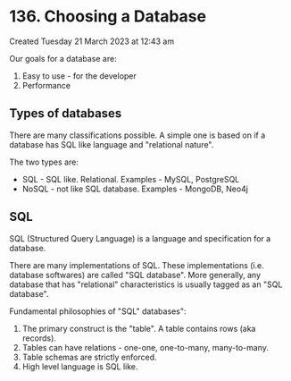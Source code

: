 # 136. Choosing a Database
Created Tuesday 21 March 2023 at 12:43 am

Our goals for a database are:
1. Easy to use - for the developer
2. Performance

## Types of databases
There are many classifications possible. A simple one is based on if a database has SQL like language and "relational nature". 

The two types are:
- SQL - SQL like. Relational. Examples - MySQL, PostgreSQL
- NoSQL - not like SQL database. Examples - MongoDB, Neo4j


## SQL
SQL (Structured Query Language) is a language and specification for a database.

There are many implementations of SQL. These implementations (i.e. database softwares) are called "SQL database". More generally, any database that has "relational" characteristics is usually tagged as an "SQL database".

Fundamental philosophies of "SQL" databases":
1. The primary construct is the "table". A table contains rows (aka records).
2. Tables can have relations - one-one, one-to-many, many-to-many.
3. Table schemas are strictly enforced.
4. High level language is SQL like.